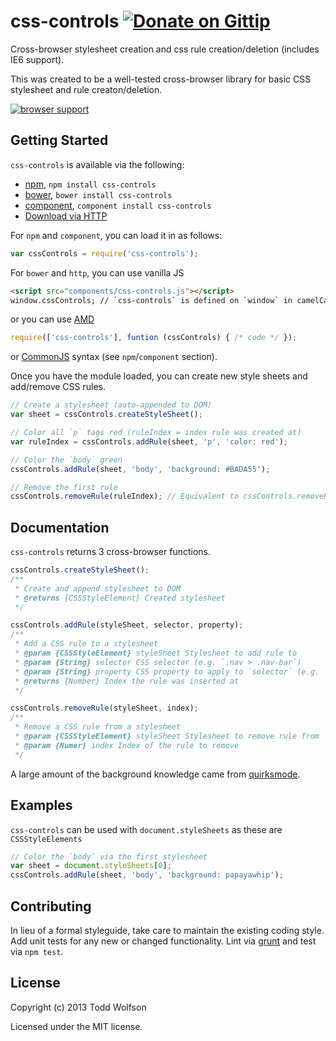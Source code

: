 # css-controls [![Donate on Gittip](http://badgr.co/gittip/twolfson.png)](https://www.gittip.com/twolfson/)

Cross-browser stylesheet creation and css rule creation/deletion (includes IE6 support).

This was created to be a well-tested cross-browser library for basic CSS stylesheet and rule creaton/deletion.

[![browser support](https://ci.testling.com/twolfson/css-controls.png)](https://ci.testling.com/twolfson/css-controls)

## Getting Started
`css-controls` is available via the following:

- [npm][npm], `npm install css-controls`
- [bower][bower], `bower install css-controls`
- [component][component], `component install css-controls`
- [Download via HTTP][download]

[npm]: http://npmjs.org/
[bower]: http://bower.io/
[component]: http://component.io/
[download]: https://raw.github.com/twolfson/css-controls/master/dist/css-controls.js

For `npm` and `component`, you can load it in as follows:
```javascript
var cssControls = require('css-controls');
```

For `bower` and `http`, you can use vanilla JS
```html
<script src="components/css-controls.js"></script>
window.cssControls; // `css-controls` is defined on `window` in camelCase
```

or you can use [AMD][amd]

[amd]: http://wiki.commonjs.org/wiki/Modules/AsynchronousDefinition

```js
require(['css-controls'], funtion (cssControls) { /* code */ });
```

or [CommonJS][commonjs] syntax (see `npm`/`component` section).

[commonjs]: http://wiki.commonjs.org/wiki/Modules/1.0

Once you have the module loaded, you can create new style sheets and add/remove CSS rules.

```javascript
// Create a stylesheet (auto-appended to DOM)
var sheet = cssControls.createStyleSheet();

// Color all `p` tags red (ruleIndex = index rule was created at)
var ruleIndex = cssControls.addRule(sheet, 'p', 'color: red');

// Color the `body` green
cssControls.addRule(sheet, 'body', 'background: #BADA55');

// Remove the first rule
cssControls.removeRule(ruleIndex); // Equivalent to cssControls.removeRule(sheet, 0);
```

## Documentation
`css-controls` returns 3 cross-browser functions.

```js
cssControls.createStyleSheet();
/**
 * Create and append stylesheet to DOM
 * @returns {CSSStyleElement} Created stylesheet
 */
```

```js
cssControls.addRule(styleSheet, selector, property);
/**
 * Add a CSS rule to a stylesheet
 * @param {CSSStyleElement} styleSheet Stylesheet to add rule to
 * @param {String} selector CSS selector (e.g. `.nav > .nav-bar`)
 * @param {String} property CSS property to apply to `selector` (e.g. `background: blue`)
 * @returns {Number} Index the rule was inserted at
 */
```

```js
cssControls.removeRule(styleSheet, index);
/**
 * Remove a CSS rule from a stylesheet
 * @param {CSSStyleElement} styleSheet Stylesheet to remove rule from
 * @param {Numer} index Index of the rule to remove
 */
```

A large amount of the background knowledge came from [quirksmode][quirksmode].

[quirksmode]: http://www.quirksmode.org/dom/w3c_css.html

## Examples
`css-controls` can be used with `document.styleSheets` as these are `CSSStyleElements`

```js
// Color the `body` via the first stylesheet
var sheet = document.styleSheets[0];
cssControls.addRule(sheet, 'body', 'background: papayawhip');
```

## Contributing
In lieu of a formal styleguide, take care to maintain the existing coding style. Add unit tests for any new or changed functionality. Lint via [grunt](https://github.com/gruntjs/grunt) and test via `npm test`.

## License
Copyright (c) 2013 Todd Wolfson

Licensed under the MIT license.
